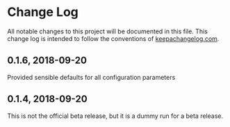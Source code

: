 # Change Log
All notable changes to this project will be documented in this file. This change log is intended to follow the conventions of [keepachangelog.com](http://keepachangelog.com/).

## 0.1.6, 2018-09-20

Provided sensible defaults for all configuration parameters


## 0.1.4, 2018-09-20

This is not the official beta release, but it is a dummy run for a beta release.
